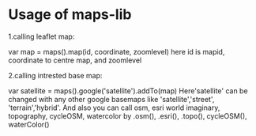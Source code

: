 # Usage of maps-lib

1.calling leaflet map:
    
var map = maps().map(id, coordinate, zoomlevel)
here id is mapid, coordinate to centre map, and zoomlevel 

2.calling intrested base map:
    
var satellite = maps().google('satellite').addTo(map)
Here'satellite' can be changed with any other google basemaps like 'satellite','street', 'terrain','hybrid'.
And also you can call osm, esri world imaginary, topography, cycleOSM, watercolor by .osm(), .esri(), .topo(), cycleOSM(), waterColor()
         